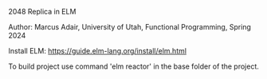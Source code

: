 2048 Replica in ELM

Author: Marcus Adair, University of Utah, Functional Programming, Spring 2024


Install ELM: https://guide.elm-lang.org/install/elm.html


To build project use command 'elm reactor' in the base folder of the project. 
